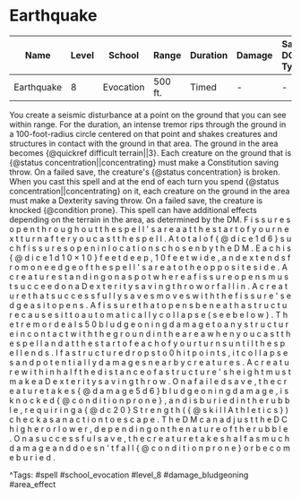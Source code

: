 # Earthquake

| Name | Level | School | Range | Duration | Damage | Save DC & Type |
|------|-------|--------|-------|----------|--------|----------------|
| Earthquake | 8 | Evocation | 500 ft. | Timed | - | - |

You create a seismic disturbance at a point on the ground that you can see within range. For the duration, an intense tremor rips through the ground in a 100-foot-radius circle centered on that point and shakes creatures and structures in contact with the ground in that area. The ground in the area becomes {@quickref difficult terrain||3}. Each creature on the ground that is {@status concentration||concentrating} must make a Constitution saving throw. On a failed save, the creature's {@status concentration} is broken. When you cast this spell and at the end of each turn you spend {@status concentration||concentrating} on it, each creature on the ground in the area must make a Dexterity saving throw. On a failed save, the creature is knocked {@condition prone}. This spell can have additional effects depending on the terrain in the area, as determined by the DM. F i s s u r e s   o p e n   t h r o u g h o u t   t h e   s p e l l ' s   a r e a   a t   t h e   s t a r t   o f   y o u r   n e x t   t u r n   a f t e r   y o u   c a s t   t h e   s p e l l .   A   t o t a l   o f   { @ d i c e   1 d 6 }   s u c h   f i s s u r e s   o p e n   i n   l o c a t i o n s   c h o s e n   b y   t h e   D M .   E a c h   i s   { @ d i c e   1 d 1 0   ×   1 0 }   f e e t   d e e p ,   1 0   f e e t   w i d e ,   a n d   e x t e n d s   f r o m   o n e   e d g e   o f   t h e   s p e l l ' s   a r e a   t o   t h e   o p p o s i t e   s i d e .   A   c r e a t u r e   s t a n d i n g   o n   a   s p o t   w h e r e   a   f i s s u r e   o p e n s   m u s t   s u c c e e d   o n   a   D e x t e r i t y   s a v i n g   t h r o w   o r   f a l l   i n .   A   c r e a t u r e   t h a t   s u c c e s s f u l l y   s a v e s   m o v e s   w i t h   t h e   f i s s u r e ' s   e d g e   a s   i t   o p e n s .   A   f i s s u r e   t h a t   o p e n s   b e n e a t h   a   s t r u c t u r e   c a u s e s   i t   t o   a u t o m a t i c a l l y   c o l l a p s e   ( s e e   b e l o w ) . T h e   t r e m o r   d e a l s   5 0   b l u d g e o n i n g   d a m a g e   t o   a n y   s t r u c t u r e   i n   c o n t a c t   w i t h   t h e   g r o u n d   i n   t h e   a r e a   w h e n   y o u   c a s t   t h e   s p e l l   a n d   a t   t h e   s t a r t   o f   e a c h   o f   y o u r   t u r n s   u n t i l   t h e   s p e l l   e n d s .   I f   a   s t r u c t u r e   d r o p s   t o   0   h i t   p o i n t s ,   i t   c o l l a p s e s   a n d   p o t e n t i a l l y   d a m a g e s   n e a r b y   c r e a t u r e s .   A   c r e a t u r e   w i t h i n   h a l f   t h e   d i s t a n c e   o f   a   s t r u c t u r e ' s   h e i g h t   m u s t   m a k e   a   D e x t e r i t y   s a v i n g   t h r o w .   O n   a   f a i l e d   s a v e ,   t h e   c r e a t u r e   t a k e s   { @ d a m a g e   5 d 6 }   b l u d g e o n i n g   d a m a g e ,   i s   k n o c k e d   { @ c o n d i t i o n   p r o n e } ,   a n d   i s   b u r i e d   i n   t h e   r u b b l e ,   r e q u i r i n g   a   { @ d c   2 0 }   S t r e n g t h   ( { @ s k i l l   A t h l e t i c s } )   c h e c k   a s   a n   a c t i o n   t o   e s c a p e .   T h e   D M   c a n   a d j u s t   t h e   D C   h i g h e r   o r   l o w e r ,   d e p e n d i n g   o n   t h e   n a t u r e   o f   t h e   r u b b l e .   O n   a   s u c c e s s f u l   s a v e ,   t h e   c r e a t u r e   t a k e s   h a l f   a s   m u c h   d a m a g e   a n d   d o e s n ' t   f a l l   { @ c o n d i t i o n   p r o n e }   o r   b e c o m e   b u r i e d .

^Tags: #spell #school_evocation #level_8 #damage_bludgeoning #area_effect